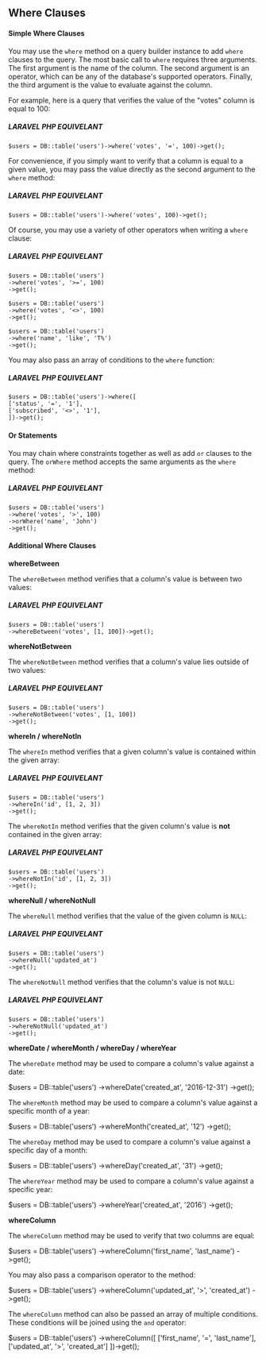 ## Where Clauses

#### Simple Where Clauses

You may use the `where` method on a query builder instance to add `where` clauses to the query. The most basic call to `where` requires three arguments. The first argument is the name of the column. The second argument is an operator, which can be any of the database's supported operators. Finally, the third argument is the value to evaluate against the column.

For example, here is a query that verifies the value of the "votes" column is equal to 100:
##### LARAVEL PHP EQUIVELANT
```
$users = DB::table('users')->where('votes', '=', 100)->get();
```
For convenience, if you simply want to verify that a column is equal to a given value, you may pass the value directly as the second argument to the `where` method:
##### LARAVEL PHP EQUIVELANT
```
$users = DB::table('users')->where('votes', 100)->get();
```
Of course, you may use a variety of other operators when writing a `where` clause:

##### LARAVEL PHP EQUIVELANT
```
$users = DB::table('users')
->where('votes', '>=', 100)
->get();

$users = DB::table('users')
->where('votes', '<>', 100)
->get();

$users = DB::table('users')
->where('name', 'like', 'T%')
->get();
```

You may also pass an array of conditions to the `where` function:

##### LARAVEL PHP EQUIVELANT
```
$users = DB::table('users')->where([
['status', '=', '1'],
['subscribed', '<>', '1'],
])->get();
```

#### Or Statements

You may chain where constraints together as well as add `or` clauses to the query. The `orWhere` method accepts the same arguments as the `where` method:

##### LARAVEL PHP EQUIVELANT
```
$users = DB::table('users')
->where('votes', '>', 100)
->orWhere('name', 'John')
->get();
```
#### Additional Where Clauses

**whereBetween**

The `whereBetween` method verifies that a column's value is between two values:

##### LARAVEL PHP EQUIVELANT
```
$users = DB::table('users')
->whereBetween('votes', [1, 100])->get();
```
**whereNotBetween**

The `whereNotBetween` method verifies that a column's value lies outside of two values:

##### LARAVEL PHP EQUIVELANT
```
$users = DB::table('users')
->whereNotBetween('votes', [1, 100])
->get();
```

**whereIn / whereNotIn**

The `whereIn` method verifies that a given column's value is contained within the given array:

##### LARAVEL PHP EQUIVELANT
```
$users = DB::table('users')
->whereIn('id', [1, 2, 3])
->get();
```
The `whereNotIn` method verifies that the given column's value is **not** contained in the given array:

##### LARAVEL PHP EQUIVELANT
```
$users = DB::table('users')
->whereNotIn('id', [1, 2, 3])
->get();
```

**whereNull / whereNotNull**

The `whereNull` method verifies that the value of the given column is `NULL`:
##### LARAVEL PHP EQUIVELANT
```
$users = DB::table('users')
->whereNull('updated_at')
->get();
```

The `whereNotNull` method verifies that the column's value is not `NULL`:

##### LARAVEL PHP EQUIVELANT
```
$users = DB::table('users')
->whereNotNull('updated_at')
->get();
```

**whereDate / whereMonth / whereDay / whereYear**

The `whereDate` method may be used to compare a column's value against a date:

$users = DB::table('users')
->whereDate('created_at', '2016-12-31')
->get();

The `whereMonth` method may be used to compare a column's value against a specific month of a year:

$users = DB::table('users')
->whereMonth('created_at', '12')
->get();

The `whereDay` method may be used to compare a column's value against a specific day of a month:

$users = DB::table('users')
->whereDay('created_at', '31')
->get();

The `whereYear` method may be used to compare a column's value against a specific year:

$users = DB::table('users')
->whereYear('created_at', '2016')
->get();

**whereColumn**

The `whereColumn` method may be used to verify that two columns are equal:

$users = DB::table('users')
->whereColumn('first_name', 'last_name')
->get();

You may also pass a comparison operator to the method:

$users = DB::table('users')
->whereColumn('updated_at', '>', 'created_at')
->get();

The `whereColumn` method can also be passed an array of multiple conditions. These conditions will be joined using the `and` operator:

$users = DB::table('users')
->whereColumn([
['first_name', '=', 'last_name'],
['updated_at', '>', 'created_at']
])->get();

